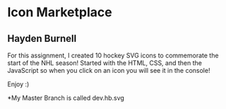 # Icon Marketplace
## Hayden Burnell

For this assignment, I created 10 hockey SVG icons to commemorate the start of the NHL season! 
Started with the HTML, CSS, and then the JavaScript so when you click on an icon you will see it in the console!

Enjoy :)

*My Master Branch is called dev.hb.svg
